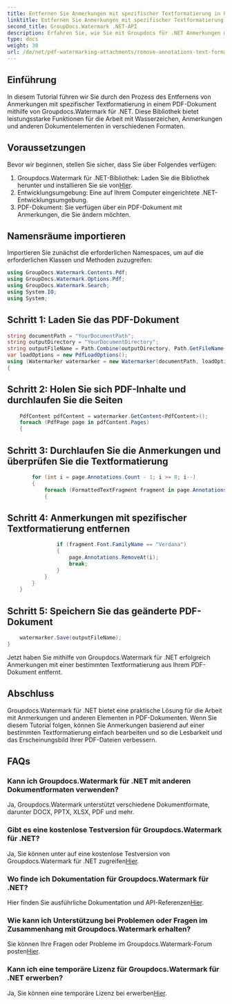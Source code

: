 ```yaml
---
title: Entfernen Sie Anmerkungen mit spezifischer Textformatierung in PDF
linktitle: Entfernen Sie Anmerkungen mit spezifischer Textformatierung in PDF
second_title: GroupDocs.Watermark .NET-API
description: Erfahren Sie, wie Sie mit Groupdocs für .NET Anmerkungen mit spezifischer Textformatierung in PDF-Dokumenten entfernen.
type: docs
weight: 30
url: /de/net/pdf-watermarking-attachments/remove-annotations-text-formatting-pdf/
---
```

## Einführung
In diesem Tutorial führen wir Sie durch den Prozess des Entfernens von Anmerkungen mit spezifischer Textformatierung in einem PDF-Dokument mithilfe von Groupdocs.Watermark für .NET. Diese Bibliothek bietet leistungsstarke Funktionen für die Arbeit mit Wasserzeichen, Anmerkungen und anderen Dokumentelementen in verschiedenen Formaten.
## Voraussetzungen
Bevor wir beginnen, stellen Sie sicher, dass Sie über Folgendes verfügen:
1.  Groupdocs.Watermark für .NET-Bibliothek: Laden Sie die Bibliothek herunter und installieren Sie sie von[Hier](https://releases.groupdocs.com/Watermark/net/).
2. Entwicklungsumgebung: Eine auf Ihrem Computer eingerichtete .NET-Entwicklungsumgebung.
3. PDF-Dokument: Sie verfügen über ein PDF-Dokument mit Anmerkungen, die Sie ändern möchten.

## Namensräume importieren
Importieren Sie zunächst die erforderlichen Namespaces, um auf die erforderlichen Klassen und Methoden zuzugreifen:
```csharp
using GroupDocs.Watermark.Contents.Pdf;
using GroupDocs.Watermark.Options.Pdf;
using GroupDocs.Watermark.Search;
using System.IO;
using System;
```
## Schritt 1: Laden Sie das PDF-Dokument
```csharp
string documentPath = "YourDocumentPath";
string outputDirectory = "YourDocumentDirectory";
string outputFileName = Path.Combine(outputDirectory, Path.GetFileName(documentPath));
var loadOptions = new PdfLoadOptions();
using (Watermarker watermarker = new Watermarker(documentPath, loadOptions))
{
```
## Schritt 2: Holen Sie sich PDF-Inhalte und durchlaufen Sie die Seiten
```csharp
    PdfContent pdfContent = watermarker.GetContent<PdfContent>();
    foreach (PdfPage page in pdfContent.Pages)
    {
```
## Schritt 3: Durchlaufen Sie die Anmerkungen und überprüfen Sie die Textformatierung
```csharp
        for (int i = page.Annotations.Count - 1; i >= 0; i--)
        {
            foreach (FormattedTextFragment fragment in page.Annotations[i].FormattedTextFragments)
            {
```
## Schritt 4: Anmerkungen mit spezifischer Textformatierung entfernen
```csharp
                if (fragment.Font.FamilyName == "Verdana")
                {
                    page.Annotations.RemoveAt(i);
                    break;
                }
            }
        }
    }
```
## Schritt 5: Speichern Sie das geänderte PDF-Dokument
```csharp
    watermarker.Save(outputFileName);
}
```
Jetzt haben Sie mithilfe von Groupdocs.Watermark für .NET erfolgreich Anmerkungen mit einer bestimmten Textformatierung aus Ihrem PDF-Dokument entfernt.

## Abschluss
Groupdocs.Watermark für .NET bietet eine praktische Lösung für die Arbeit mit Anmerkungen und anderen Elementen in PDF-Dokumenten. Wenn Sie diesem Tutorial folgen, können Sie Anmerkungen basierend auf einer bestimmten Textformatierung einfach bearbeiten und so die Lesbarkeit und das Erscheinungsbild Ihrer PDF-Dateien verbessern.
## FAQs
### Kann ich Groupdocs.Watermark für .NET mit anderen Dokumentformaten verwenden?
Ja, Groupdocs.Watermark unterstützt verschiedene Dokumentformate, darunter DOCX, PPTX, XLSX, PDF und mehr.
### Gibt es eine kostenlose Testversion für Groupdocs.Watermark für .NET?
 Ja, Sie können unter auf eine kostenlose Testversion von Groupdocs.Watermark für .NET zugreifen[Hier](https://releases.groupdocs.com/).
### Wo finde ich Dokumentation für Groupdocs.Watermark für .NET?
 Hier finden Sie ausführliche Dokumentation und API-Referenzen[Hier](https://reference.groupdocs.com/Watermark/net/).
### Wie kann ich Unterstützung bei Problemen oder Fragen im Zusammenhang mit Groupdocs.Watermark erhalten?
 Sie können Ihre Fragen oder Probleme im Groupdocs.Watermark-Forum posten[Hier](https://forum.groupdocs.com/c/watermark/19).
### Kann ich eine temporäre Lizenz für Groupdocs.Watermark für .NET erwerben?
 Ja, Sie können eine temporäre Lizenz bei erwerben[Hier](https://purchase.groupdocs.com/temporary-license/).